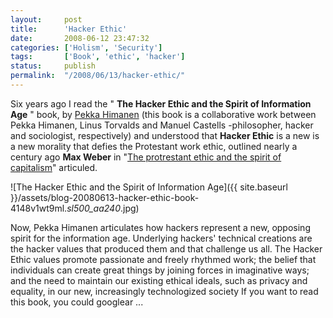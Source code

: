 ```yaml
---
layout:     post
title:      'Hacker Ethic'
date:       2008-06-12 23:47:32
categories: ['Holism', 'Security']
tags:       ['Book', 'ethic', 'hacker']
status:     publish 
permalink:  "/2008/06/13/hacker-ethic/"
---
```

Six years ago I read the " **The Hacker Ethic and the Spirit of Information Age** " book, by [Pekka Himanen](http://www.pekkahimanen.org "Pekka Himanen") (this book is a collaborative work between Pekka Himanen, Linus Torvalds and Manuel Castells -philosopher, hacker and sociologist, respectively) and understood that **Hacker Ethic** is a new is a new morality that defies the Protestant work ethic, outlined nearly a century ago **Max Weber** in "[The protrestant ethic and the spirit of capitalism](http://en.wikipedia.org/wiki/Protestant_work_ethic)" articuled.

![The Hacker Ethic and the Spirit of Information Age]({{ site.baseurl }}/assets/blog-20080613-hacker-ethic-book-4148v1wt9ml._sl500_aa240_.jpg)

<!-- more -->

Now, Pekka Himanen articulates how hackers represent a new, opposing spirit for the information age. Underlying hackers' technical creations are the hacker values that produced them and that challenge us all.
The Hacker Ethic values promote passionate and freely rhythmed work; the belief that individuals can create great things by joining forces in imaginative ways; and the need to maintain our existing ethical ideals, such as privacy and equality, in our new, increasingly technologized society
If you want to read this book, you could googlear ...
